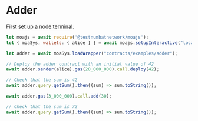 # Adder

First [set up a node terminal](../../../../tutorial/src/interaction/interaction-basic.md).

```javascript
let moajs = await require('@testnumbatnetwork/moajs');
let { moaSys, wallets: { alice } } = await moajs.setupInteractive("local-testnet");

let adder = await moaSys.loadWrapper("contracts/examples/adder");

// Deploy the adder contract with an initial value of 42
await adder.sender(alice).gas(20_000_000).call.deploy(42);

// Check that the sum is 42
await adder.query.getSum().then((sum) => sum.toString());

await adder.gas(3_000_000).call.add(30);

// Check that the sum is 72
await adder.query.getSum().then((sum) => sum.toString());

```
